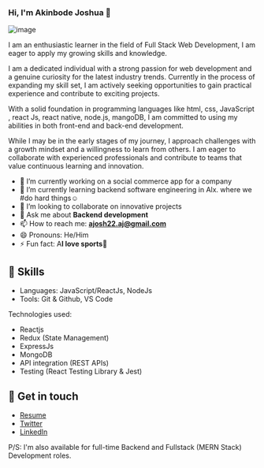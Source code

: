 ### Hi, I'm Akinbode Joshua 👋

![image](https://github.com/Jorshstar/Jorshstar/assets/111021615/17596feb-e88d-4b3e-afab-5bc9ac4a2b89)





I am an enthusiastic learner in the field of Full Stack Web Development, I am eager to apply my growing skills and knowledge.

I am a dedicated individual with a strong passion for web development and a genuine curiosity for the latest industry trends. Currently in the process of expanding my skill set, I am actively seeking opportunities to gain practical experience and contribute to exciting projects.

With a solid foundation in programming languages like html, css, JavaScript , react Js, react native, node.js, mangoDB, I am committed to using my abilities in both front-end and back-end development.

While I may be in the early stages of my journey, I approach challenges with a growth mindset and a willingness to learn from others. I am eager to collaborate with experienced professionals and contribute to teams that value continuous learning and innovation.		
- 🔭 I’m currently working on a social commerce app for a company
- 🌱 I’m currently learning backend software engineering in Alx. where we #do hard things☺️
- 👯 I’m looking to collaborate on innovative projects
- 💬 Ask me about **Backend development**
- 📫 How to reach me: **ajosh22.aj@gmail.com**
- 😄 Pronouns: He/Him
- ⚡ Fun fact:  A**I love sports🤭**

## 📌 Skills
- Languages: JavaScript/ReactJs, NodeJs
- Tools: Git & Github, VS Code

Technologies used: 

- Reactjs
- Redux (State Management)
- ExpressJs
- MongoDB
- API integration (REST APIs)
- Testing (React Testing Library & Jest)

## 📲 Get in touch
- [Resume](https://drive.google.com/file/d/1dqgPTxRqj8fxq1zieArBvavo0RafQCNu/view?usp=drivesdk)
- [Twitter](https://twitter.com/jorshstar)
- [LinkedIn](https://www.linkedin.com/in/akinbodejoshua)

P/S: I'm also available for full-time Backend and Fullstack (MERN Stack) Development roles.


